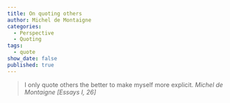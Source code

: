 ```yaml
---
title: On quoting others
author: Michel de Montaigne
categories:
  - Perspective
  - Quoting
tags:
  - quote
show_date: false
published: true
---
```

>I only quote others the better to make myself more explicit.
> <cite>Michel de Montaigne [Essays I, 26]</cite>